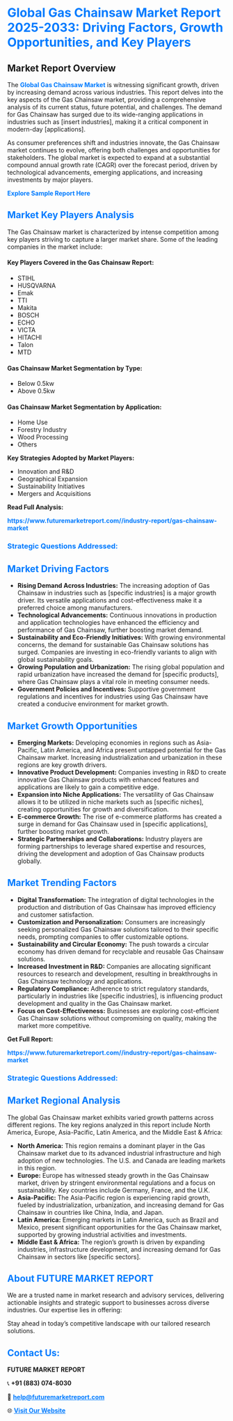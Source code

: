 <h1 style="color: #007BFF;">Global Gas Chainsaw Market Report 2025-2033: Driving Factors, Growth Opportunities, and Key Players</h1>

<section id="overview">
<h2>Market Report Overview</h2>
<p>The <a href="https://www.futuremarketreport.com//industry-report/gas-chainsaw-market" style="color: #007BFF; text-decoration: none;"><strong>Global Gas Chainsaw Market</strong></a> is witnessing significant growth, driven by increasing demand across various industries. This report delves into the key aspects of the Gas Chainsaw market, providing a comprehensive analysis of its current status, future potential, and challenges. The demand for Gas Chainsaw has surged due to its wide-ranging applications in industries such as [insert industries], making it a critical component in modern-day [applications].</p>
<p>As consumer preferences shift and industries innovate, the Gas Chainsaw market continues to evolve, offering both challenges and opportunities for stakeholders. The global market is expected to expand at a substantial compound annual growth rate (CAGR) over the forecast period, driven by technological advancements, emerging applications, and increasing investments by major players.</p>
</section>

<section id="overview">
<p><a href="https://www.futuremarketreport.com//request-sample/reportId=53057" style="color: #007BFF; text-decoration: none;"><strong>Explore Sample Report Here</strong></a></p>
</section>

<section id="key-players">
<h2 style="color: #007BFF;">Market Key Players Analysis</h2>
<p>The Gas Chainsaw market is characterized by intense competition among key players striving to capture a larger market share. Some of the leading companies in the market include:</p>
<h4>Key Players Covered in the Gas Chainsaw Report:</h4>
<ul><li>STIHL</li><li>HUSQVARNA</li><li>Emak</li><li>TTI</li><li>Makita</li><li>BOSCH</li><li>ECHO</li><li>VICTA</li><li>HITACHI</li><li>Talon</li><li>MTD</li></ul>
<h4>Gas Chainsaw Market Segmentation by Type:</h4>
<ul><li>Below 0.5kw</li><li>Above 0.5kw</li></ul>

<h4>Gas Chainsaw Market Segmentation by Application:</h4>
<ul><li>Home Use</li><li>Forestry Industry</li><li>Wood Processing</li><li>Others</li></ul>
<p><strong>Key Strategies Adopted by Market Players:</strong></p>
<ul>
<li>Innovation and R&D</li>
<li>Geographical Expansion</li>
<li>Sustainability Initiatives</li>
<li>Mergers and Acquisitions</li>
</ul>
</section>

<section>
<p><strong>Read Full Analysis: </strong></p><a href="https://www.futuremarketreport.com//industry-report/gas-chainsaw-market" style="color: #007BFF; text-decoration: none;"><strong>https://www.futuremarketreport.com//industry-report/gas-chainsaw-market</strong></a>
<h3 style="color: #007BFF;">Strategic Questions Addressed:</h3>
</section>

<section id="driving-factors">
<h2 style="color: #007BFF;">Market Driving Factors</h2>
<ul>
<li><strong>Rising Demand Across Industries:</strong> The increasing adoption of Gas Chainsaw in industries such as [specific industries] is a major growth driver. Its versatile applications and cost-effectiveness make it a preferred choice among manufacturers.</li>
<li><strong>Technological Advancements:</strong> Continuous innovations in production and application technologies have enhanced the efficiency and performance of Gas Chainsaw, further boosting market demand.</li>
<li><strong>Sustainability and Eco-Friendly Initiatives:</strong> With growing environmental concerns, the demand for sustainable Gas Chainsaw solutions has surged. Companies are investing in eco-friendly variants to align with global sustainability goals.</li>
<li><strong>Growing Population and Urbanization:</strong> The rising global population and rapid urbanization have increased the demand for [specific products], where Gas Chainsaw plays a vital role in meeting consumer needs.</li>
<li><strong>Government Policies and Incentives:</strong> Supportive government regulations and incentives for industries using Gas Chainsaw have created a conducive environment for market growth.</li>
</ul>
</section>

<section id="growth-opportunities">
<h2 style="color: #007BFF;">Market Growth Opportunities</h2>
<ul>
<li><strong>Emerging Markets:</strong> Developing economies in regions such as Asia-Pacific, Latin America, and Africa present untapped potential for the Gas Chainsaw market. Increasing industrialization and urbanization in these regions are key growth drivers.</li>
<li><strong>Innovative Product Development:</strong> Companies investing in R&D to create innovative Gas Chainsaw products with enhanced features and applications are likely to gain a competitive edge.</li>
<li><strong>Expansion into Niche Applications:</strong> The versatility of Gas Chainsaw allows it to be utilized in niche markets such as [specific niches], creating opportunities for growth and diversification.</li>
<li><strong>E-commerce Growth:</strong> The rise of e-commerce platforms has created a surge in demand for Gas Chainsaw used in [specific applications], further boosting market growth.</li>
<li><strong>Strategic Partnerships and Collaborations:</strong> Industry players are forming partnerships to leverage shared expertise and resources, driving the development and adoption of Gas Chainsaw products globally.</li>
</ul>
</section>

<section id="trending-factors">
<h2 style="color: #007BFF;">Market Trending Factors</h2>
<ul>
<li><strong>Digital Transformation:</strong> The integration of digital technologies in the production and distribution of Gas Chainsaw has improved efficiency and customer satisfaction.</li>
<li><strong>Customization and Personalization:</strong> Consumers are increasingly seeking personalized Gas Chainsaw solutions tailored to their specific needs, prompting companies to offer customizable options.</li>
<li><strong>Sustainability and Circular Economy:</strong> The push towards a circular economy has driven demand for recyclable and reusable Gas Chainsaw solutions.</li>
<li><strong>Increased Investment in R&D:</strong> Companies are allocating significant resources to research and development, resulting in breakthroughs in Gas Chainsaw technology and applications.</li>
<li><strong>Regulatory Compliance:</strong> Adherence to strict regulatory standards, particularly in industries like [specific industries], is influencing product development and quality in the Gas Chainsaw market.</li>
<li><strong>Focus on Cost-Effectiveness:</strong> Businesses are exploring cost-efficient Gas Chainsaw solutions without compromising on quality, making the market more competitive.</li>
</ul>
</section>

<section>
<p><strong>Get Full Report: </strong></p><a href="https://www.futuremarketreport.com//industry-report/gas-chainsaw-market" style="color: #007BFF; text-decoration: none;"><strong>https://www.futuremarketreport.com//industry-report/gas-chainsaw-market</strong></a>
<h3 style="color: #007BFF;">Strategic Questions Addressed:</h3>
</section>


<section id="regional-analysis">
<h2 style="color: #007BFF;">Market Regional Analysis</h2>
<p>The global Gas Chainsaw market exhibits varied growth patterns across different regions. The key regions analyzed in this report include North America, Europe, Asia-Pacific, Latin America, and the Middle East & Africa:</p>
<ul>
<li><strong>North America:</strong> This region remains a dominant player in the Gas Chainsaw market due to its advanced industrial infrastructure and high adoption of new technologies. The U.S. and Canada are leading markets in this region.</li>
<li><strong>Europe:</strong> Europe has witnessed steady growth in the Gas Chainsaw market, driven by stringent environmental regulations and a focus on sustainability. Key countries include Germany, France, and the U.K.</li>
<li><strong>Asia-Pacific:</strong> The Asia-Pacific region is experiencing rapid growth, fueled by industrialization, urbanization, and increasing demand for Gas Chainsaw in countries like China, India, and Japan.</li>
<li><strong>Latin America:</strong> Emerging markets in Latin America, such as Brazil and Mexico, present significant opportunities for the Gas Chainsaw market, supported by growing industrial activities and investments.</li>
<li><strong>Middle East & Africa:</strong> The region’s growth is driven by expanding industries, infrastructure development, and increasing demand for Gas Chainsaw in sectors like [specific sectors].</li>
</ul>
</section>

<footer>
<h2 style="color: #007BFF;">About FUTURE MARKET REPORT</h2>
<p>We are a trusted name in market research and advisory services, delivering actionable insights and strategic support to businesses across diverse industries. Our expertise lies in offering:</p>

<p>Stay ahead in today’s competitive landscape with our tailored research solutions.</p>

<h2 style="color: #007BFF;">Contact Us:</h2>
<p><strong>FUTURE MARKET REPORT</strong></p>
<p>📞 <strong>+91 (883) 074-8030</strong></p>
<p>📧 <strong><a href="mailto:help@futuremarketreport.com" style="color: #007BFF;">help@futuremarketreport.com</a></strong></p>
<p>🌐 <strong><a href="https://www.futuremarketreport.com/" style="color: #007BFF;">Visit Our Website</a></strong></p>
</footer>